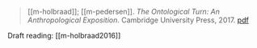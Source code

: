 > [[m-holbraad]]; [[m-pedersen]]. *The Ontological Turn:
An Anthropological Exposition*. Cambridge University Press, 2017. [pdf](a/m-holbraad-m-pedersen2017.pdf)

Draft reading: [[m-holbraad2016]]